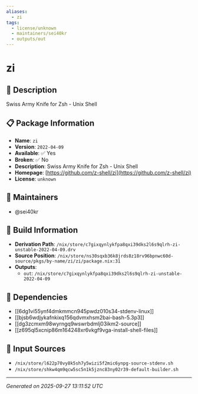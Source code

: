 ```yaml
---
aliases:
  - zi
tags:
  - license/unknown
  - maintainers/sei40kr
  - outputs/out
---
```


# zi

## 📝 Description

Swiss Army Knife for Zsh - Unix Shell

## 📋 Package Information

- **Name**: `zi`
- **Version**: `2022-04-09`
- **Available**: ✅ Yes
- **Broken**: ✅ No
- **Description**: Swiss Army Knife for Zsh - Unix Shell
- **Homepage**: [https://github.com/z-shell/zi](https://github.com/z-shell/zi)
- **License**: `unknown`
## 👥 Maintainers

- @sei40kr


## 🔧 Build Information

- **Derivation Path**: `/nix/store/c7gixqynlykfpa8qxi39dks2l6s9qlrh-zi-unstable-2022-04-09.drv`
- **Source Position**: `/nix/store/ns30sqxb36k8jrds8z18rv96bpnwc60d-source/pkgs/by-name/zi/zi/package.nix:31`
- **Outputs**:
  - `out`:  `/nix/store/c7gixqynlykfpa8qxi39dks2l6s9qlrh-zi-unstable-2022-04-09`

## 🔗 Dependencies

- [[6dg1vi55ynf4dmkmmcn945pwdz010s34-stdenv-linux]]
- [[bjsb6wdjykafnkixq156qdvmxhsm2bai-bash-5.3p3]]
- [[dg3zcmxm98wyrngq9wswrbdmlj03ikm2-source]]
- [[z695ql5xcnip86m164248xr6vkgf9vga-install-shell-files]]

## 📁 Input Sources

- `/nix/store/l622p70vy8k5sh7y5wizi5f2mic6ynpg-source-stdenv.sh`
- `/nix/store/shkw4qm9qcw5sc5n1k5jznc83ny02r39-default-builder.sh`

---
*Generated on 2025-09-27 13:11:52 UTC*
